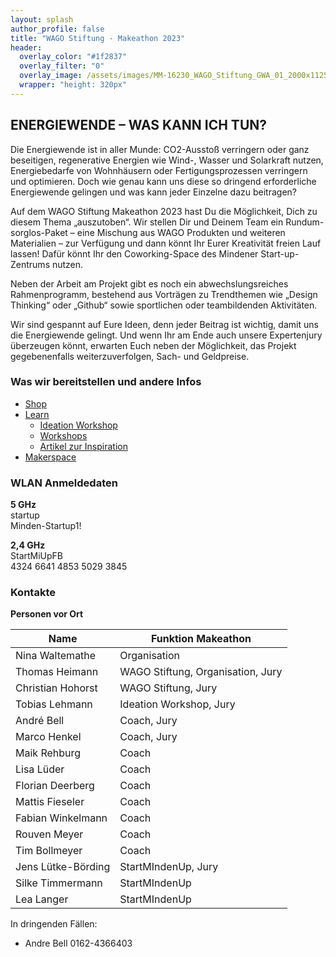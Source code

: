 ```yaml
---
layout: splash
author_profile: false
title: "WAGO Stiftung - Makeathon 2023"
header:
  overlay_color: "#1f2837"
  overlay_filter: "0"
  overlay_image: /assets/images/MM-16230_WAGO_Stiftung_GWA_01_2000x1125.jpg
  wrapper: "height: 320px"
---
```


## ENERGIEWENDE – WAS KANN ICH TUN?

Die Energiewende ist in aller Munde: CO2-Ausstoß verringern oder ganz beseitigen, regenerative Energien wie Wind-, Wasser und Solarkraft nutzen, Energiebedarfe von Wohnhäusern oder Fertigungsprozessen verringern und optimieren. Doch wie genau kann uns diese so dringend erforderliche Energiewende gelingen und was kann jeder Einzelne dazu beitragen?  

Auf dem WAGO Stiftung Makeathon 2023 hast Du die Möglichkeit, Dich zu diesem Thema „auszutoben“. Wir stellen Dir und Deinem Team ein Rundum-sorglos-Paket – eine Mischung aus WAGO Produkten und weiteren Materialien – zur Verfügung und dann könnt Ihr Eurer Kreativität freien Lauf lassen! Dafür könnt Ihr den Coworking-Space des Mindener Start-up-Zentrums nutzen.

Neben der Arbeit am Projekt gibt es noch ein abwechslungsreiches Rahmenprogramm, bestehend aus Vorträgen zu Trendthemen wie „Design Thinking“ oder „Github“ sowie sportlichen oder teambildenden Aktivitäten.

Wir sind gespannt auf Eure Ideen, denn jeder Beitrag ist wichtig, damit uns die Energiewende gelingt. Und wenn Ihr am Ende auch unsere Expertenjury überzeugen könnt, erwarten Euch neben der Möglichkeit, das Projekt gegebenenfalls weiterzuverfolgen, Sach- und Geldpreise.

### Was wir bereitstellen und andere Infos

- [Shop](/makeathon2023/shop/)
- [Learn](/makeathon2023/learn/)
  - [Ideation Workshop](/makeathon2023/learn/ideation-workshop)
  - [Workshops](/makeathon2023/learn/workshops)
  - [Artikel zur Inspiration](/makeathon2023/learn/articles)
- [Makerspace](/makeathon2023/makerspace/)


### WLAN Anmeldedaten
**5 GHz** <br>
startup <br>
Minden-Startup1!

**2,4 GHz** <br>
StartMiUpFB <br>
4324 6641 4853 5029 3845


### Kontakte

**Personen vor Ort**

| Name | Funktion Makeathon |
| - | - |
| Nina Waltemathe | Organisation |
| Thomas Heimann | WAGO Stiftung, Organisation, Jury |
| Christian Hohorst | WAGO Stiftung, Jury |
| Tobias Lehmann | Ideation Workshop, Jury |
| André Bell | Coach, Jury |
| Marco Henkel | Coach, Jury |
| Maik Rehburg | Coach |
| Lisa Lüder | Coach |
| Florian Deerberg | Coach |
| Mattis Fieseler | Coach |
| Fabian Winkelmann | Coach |
| Rouven Meyer | Coach |
| Tim Bollmeyer | Coach |
| Jens Lütke-Börding | StartMIndenUp, Jury |
| Silke Timmermann | StartMIndenUp |
| Lea Langer | StartMIndenUp |

In dringenden Fällen: 
- Andre Bell 0162-4366403
